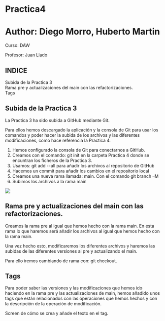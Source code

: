 # Practica4

# Author: Diego Morro, Huberto Martin

Curso: DAW

Profesor: Juan Llado


## INDICE


Subida de la Practica 3 </br>
Rama pre y actualizaciones del main con las refactorizaciones.</br>
Tags</br>


## Subida de la Practica 3

La Practica 3 ha sido subida a GitHub mediante Git.

Para ellos hemos descargado la aplicación y la consola de Git para usar los comandos y
poder hacer la subida de los archivos y las diferentes modificaciones, como hace
referencia la Practica 4.

1. Hemos configurado la consola de Git para conectarnos a GitHub.
2. Creamos con el comando: git init en la carpeta Practica 4 donde se encuntran los
    ficheros de la Practica 3.
3. Usamos: git add --all para añadir los archivos al repositorio de GitHub
4. Hacemos un commit para añadir los cambios en el repositorio local
5. Creamos una nueva rama llamada: main. Con el comando git branch –M
6. Subimos los archivos a la rama main

![](https://github.com/hmartinDC/Practica4/blob/main/Imagenes/1refac.png)

## Rama pre y actualizaciones del main con las refactorizaciones.

Creamos la rama pre al igual que hemos hecho con la rama main. En esta rama lo que
haremos será añadir los archivos al igual que hemos hecho con la rama main.

Una vez hecho esto, modificaremos los diferentes archivos y haremos las subidas de las
diferentes versiones al pre y actualizando el main.

Para ello iremos cambiando de rama con: git checkout.







## Tags

Para poder saber las versiones y las modificaciones que hemos ido haciendo en la rama
pre y las actualizaciones de main, hemos añadido unos tags que están relacionados con
las operaciones que hemos hechos y con la descripción de la operación de modificación.


Screen de cómo se crea y añade el texto en el tag.
